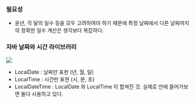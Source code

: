 ### 필요성
-  윤년, 각 달의 일수 등을 모두 고려하여야 하기 때문에 특정 날짜에서 다른 날짜까지의 정확한 일수 계산은 생각보다 복잡하다.

### 자바 날짜와 시간 라이브러리
![](https://imgur.com/Mc1lBIF.png)

- LocalDate : 날짜만 표현 (년, 월, 일)
- LocalTime : 시간만 표현 (시, 분, 초)
- LocalDateTime : LocalDate 와 LocalTime 이 합쳐진 것. 실제로 안에 들어가보면 둘다 사용하고 있다.

